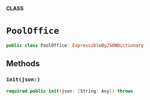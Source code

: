 **CLASS**

# `PoolOffice`

```swift
public class PoolOffice: ExpressibleByJSONDictionary
```

## Methods
### `init(json:)`

```swift
required public init(json: [String: Any]) throws
```
